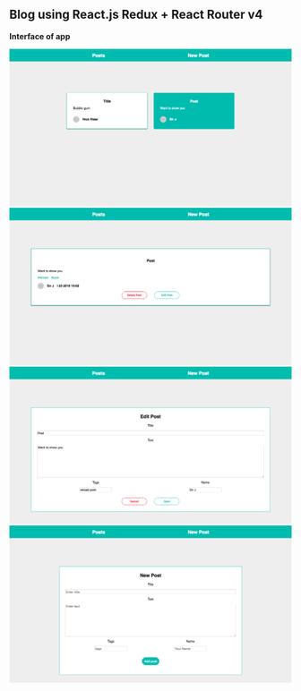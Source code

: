 ## Blog using React.js Redux + React Router v4

**Interface of app**

![Main page](https://github.com/serginij/reactBlog/blob/master/src/screenshots/Main%20page.png)
![Post](https://github.com/serginij/reactBlog/blob/master/src/screenshots/Post.png)
![Edit Post](https://github.com/serginij/reactBlog/blob/master/src/screenshots/Editing%20Post.png)
![New Post](https://github.com/serginij/reactBlog/blob/master/src/screenshots/New%20Post.png)